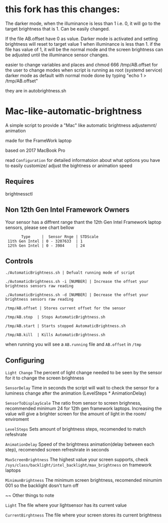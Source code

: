 # this fork has this changes:
The darker mode, when the illuminance is less than 1 i.e. 0, it will go to the target brightness that is 1. Can be easily changed.

If the file AB.offset have 0 as value. Darker mode is activated and setting brightness will reset to target value 1 when illuminance is less than 1.
if the file has value of 1, it will be the normal mode and the screen brightness can be adjusted until the illuminance sensor changes.

easier to change variables and places and chmod 666 /tmp/AB.offset for the user to change modes when script is running as root (systemd service)
darker mode as default with normal mode done by typing "echo 1 > /tmp/AB.offset"

they are in autobrightness.sh

# Mac-like-automatic-brightness
A simple script to provide a "Mac" like automatic brightness adjustemnt/ animation

made for the FrameWork laptop

based on 2017 MacBook Pro

read ```Configuration``` for detailed informatoion about what options you have to easily  customize/ adjust the bightness or animation speed

## Requires 
brightnessctl

## Non 12th Gen Intel Framework Owners
Your sensor has a diffrent range thant the 12th Gen Intel Framework laptop sensors, please see chart bellow


           Type     |  Sensor Rnge | STDScale
     11th Gen Intel | 0 - 3207633  | 1
     12th Gen Intel | 0 - 3984     | 24

## Controls
```./AutomaticBrightness.sh | Defualt running mode of script```

```./AutomaticBrightness.sh -i [NUMBER] | Increase the offset your brightness sensors raw reading ```

```./AutomaticBrightness.sh -d [NUMBER] | Decrease the offset your brightness sensors raw reading ```

```/tmp/AB.offset | Stores current offset for the sensor```

```/tmp/AB.stop  | Stops AutomaticBrightness.sh```

```/tmp/AB.start | Starts stopped AutomaticBrightness.sh``` 

```/tmp/AB.kill  | Kills AutomaticBrightness.sh```

when running you will see a ```AB.running``` file and ```AB.offset``` in ```/tmp```


## Configuring
```Light Change``` The percent of light change needed to be seen by the sensor for it to change the screen brightness

```SensorDelay``` Time in seconds the script will wait to check the sensor for a luminess change after the animation (LevelSteps * AnimationDelay)

```SensorToDisplayScale``` The ratio from sensor to screen brighness, recommended minimum 24  for 12th gen framework laptops. Increasing the value will give a brighter screen for the amount of light in the room/ enviroment

```LevelSteps```  Sets amount of brightness steps, recomended to match refeshrate

```AnimationDelay```  Speed of the brightness animation(delay between each step), recomended screen refreshrate in seconds

```MaxScreenBrightness``` The highest value your screen supports, check ```/sys/class/backlight/intel_backlight/max_brightness``` on framework laptops

```MinimunBrightness``` The minimum screen brightness, recomended minumim 001 so the backlight dosn't turn off

~~ Other things to note

```Light```  The file where your lightsensor has its current value

```CurrentBirghtness```  The file where your screen stores its current brightness 
